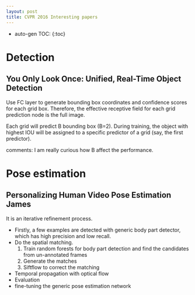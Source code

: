 ```yaml
---
layout: post
title: CVPR 2016 Interesting papers
---
```


* auto-gen TOC:
{:toc}

# Detection

## You Only Look Once: Unified, Real-Time Object Detection

Use FC layer to generate bounding box coordinates and confidence scores for each grid box.
Therefore, the effective receptive field for each grid prediction node is the full image. 

Each grid will predict B bounding box (B=2).
During training, the object with highest IOU will be assigned to a specific predictor of a grid (say, the first predictor).

comments: I am really curious how B affect the performance.


# Pose estimation

## Personalizing Human Video Pose Estimation James

It is an iterative refinement process. 

* Firstly, a few examples are detected with generic body part detector, which has high  precision and low recall.
* Do the spatial matching.
   1. Train random forests for body part detection and find the candidates from un-annotated frames
   2. Generate the matches 
   3. Siftflow to correct the matching
* Temporal propagation with optical flow
* Evaluation
* fine-tuning the generic pose estimation network
 


